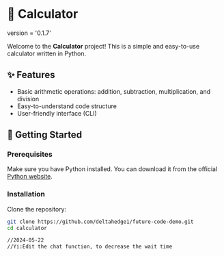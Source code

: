 # 🧮 Calculator


version = '0.1.7'

Welcome to the **Calculator** project! This is a simple and easy-to-use calculator written in Python.

## ✨ Features

- Basic arithmetic operations: addition, subtraction, multiplication, and division
- Easy-to-understand code structure
- User-friendly interface (CLI)

## 🚀 Getting Started

### Prerequisites

Make sure you have Python installed. You can download it from the official [Python website](https://www.python.org/).

### Installation

Clone the repository:

```bash
git clone https://github.com/deltahedge1/future-code-demo.git
cd calculator

//2024-05-22
//Yi:Edit the chat function, to decrease the wait time
